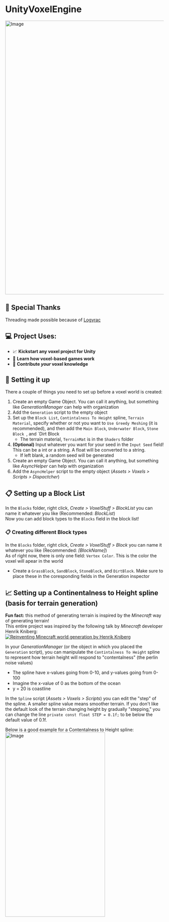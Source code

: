 # UnityVoxelEngine
<img width="1782" height="867" alt="Image" src="https://github.com/user-attachments/assets/d1cd1ed6-853a-4347-bd7b-6da7c2ae9809" />

## 👏 Special Thanks
Threading made possible because of [Logyrac](https://github.com/Logyrac)

## 💻 Project Uses:
  * 📈 **Kickstart any voxel project for Unity**
  * 📖 **Learn how voxel-based games work**
  * 📝 **Contribute *your* voxel knowledge**

## 🤔 Setting it up
There a couple of things you need to set up before a voxel world is created:
 1. Create an empty Game Object. You can call it anything, but something like *GenerationManager* can help with organization
 2. Add the `Generation` script to the empty object
 3. Set up the `Block List`, `Contintalness To Height` spline, `Terrain Material`, specify whether or not you want to `Use Greedy Meshing` (it is recommended), and then add the `Main Block`,  `Underwater Block`, `Stone Block `, and `Dirt Block
    * The terrain material, `TerrainMat` is in the `Shaders` folder
 4. **(Optional)** Input whatever you want for your seed in the `Input Seed` field! This can be a int or a string. A float will be converted to a string.
    * If left blank, a random seed will be generated
 5. Create an empty Game Object. You can call it anything, but something like *AsyncHelper* can help with organization
 6. Add the `AsyncHelper` script to the empty object (*Assets > Voxels > Scripts > Dispactcher*)

## 📋 Setting up a Block List
In the `Blocks` folder, right click, *Create > VoxelStuff > BlockList* you can name it whatever you like (Recommended: *BlockList*)\
Now you can add block types to the `Blocks` field in the block list!

### 📋 Creating different Block types
In the `Blocks` folder, right click, *Create > VoxelStuff > Block* you can name it whatever you like (Recommended: *[BlockName]*)\
As of right now, there is only one field: `Vertex Color`. This is the color the voxel will apear in the world
  * Create a `GrassBlock`, `SandBlock`, `StoneBlock`, and `DirtBlock`. Make sure to place these in the coresponding fields in the Generation inspector

## 📈 Setting up a Continentalness to Height spline (basis for terrain generation)
**Fun fact:** this method of generating terrain is inspired by the *Minecraft* way of generating terrain!\
This entire project was inspired by the following talk by *Minecraft* developer Henrik Kniberg:\
[![Reinventing Minecraft world generation by Henrik Kniberg](https://img.youtube.com/vi/ob3VwY4JyzE/0.jpg)](https://www.youtube.com/watch?v=ob3VwY4JyzE&list=LL&index=4&t=1384s)

In your *GenerationManager* (or the object in which you placed the `Generation` script), you can manipulate the `Contintalness To Height` spline to represent how terrain height will respond to "contentalness" (the perlin noise values)
  * The spline have x-values going from 0-10, and y-values going from 0-100
  * Imagine the x-value of 0 as the bottom of the ocean
  * y = 20 is coastline
    
In the `Spline` script (*Assets > Voxels > Scripts*) you can edit the "step" of the spline. A smaller spline value means smoother terrain. If you don't like the default look of the terrain changing height by gradually "stepping," you can change the line `private const float STEP = 0.1f;` to be below the default value of 0.1f.

Below is a good example for a Contentalness to Height spline:\
<img width="317" height="584" alt="Image" src="https://github.com/user-attachments/assets/b0e81106-6bb7-412e-b97f-dab4c46b005d" />\
<br />
